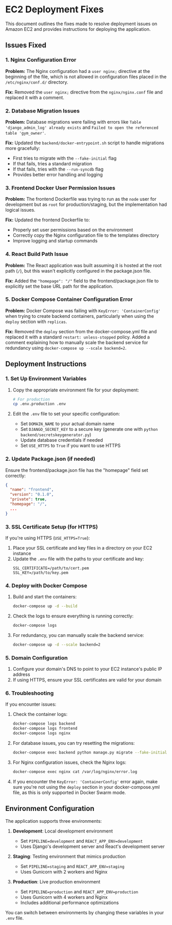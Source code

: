 # EC2 Deployment Fixes

This document outlines the fixes made to resolve deployment issues on Amazon EC2 and provides instructions for deploying the application.

## Issues Fixed

### 1. Nginx Configuration Error

**Problem:** The Nginx configuration had a `user nginx;` directive at the beginning of the file, which is not allowed in configuration files placed in the `/etc/nginx/conf.d/` directory.

**Fix:** Removed the `user nginx;` directive from the `nginx/nginx.conf` file and replaced it with a comment.

### 2. Database Migration Issues

**Problem:** Database migrations were failing with errors like `Table 'django_admin_log' already exists` and `Failed to open the referenced table 'gym_owner'`.

**Fix:** Updated the `backend/docker-entrypoint.sh` script to handle migrations more gracefully:
- First tries to migrate with the `--fake-initial` flag
- If that fails, tries a standard migration
- If that fails, tries with the `--run-syncdb` flag
- Provides better error handling and logging

### 3. Frontend Docker User Permission Issues

**Problem:** The frontend Dockerfile was trying to run as the `node` user for development but as `root` for production/staging, but the implementation had logical issues.

**Fix:** Updated the frontend Dockerfile to:
- Properly set user permissions based on the environment
- Correctly copy the Nginx configuration file to the templates directory
- Improve logging and startup commands

### 4. React Build Path Issue

**Problem:** The React application was built assuming it is hosted at the root path (`/`), but this wasn't explicitly configured in the package.json file.

**Fix:** Added the `"homepage": "/"` field to the frontend/package.json file to explicitly set the base URL path for the application.

### 5. Docker Compose Container Configuration Error

**Problem:** Docker Compose was failing with `KeyError: 'ContainerConfig'` when trying to create backend containers, particularly when using the `deploy` section with `replicas`.

**Fix:** Removed the `deploy` section from the docker-compose.yml file and replaced it with a standard `restart: unless-stopped` policy. Added a comment explaining how to manually scale the backend service for redundancy using `docker-compose up --scale backend=2`.

## Deployment Instructions

### 1. Set Up Environment Variables

1. Copy the appropriate environment file for your deployment:
   ```bash
   # For production
   cp .env.production .env
   ```

2. Edit the `.env` file to set your specific configuration:
   - Set `DOMAIN_NAME` to your actual domain name
   - Set `DJANGO_SECRET_KEY` to a secure key (generate one with `python backend/secretskeygenerator.py`)
   - Update database credentials if needed
   - Set `USE_HTTPS` to `True` if you want to use HTTPS

### 2. Update Package.json (if needed)

Ensure the frontend/package.json file has the "homepage" field set correctly:
```json
{
  "name": "frontend",
  "version": "0.1.0",
  "private": true,
  "homepage": "/",
  ...
}
```

### 3. SSL Certificate Setup (for HTTPS)

If you're using HTTPS (`USE_HTTPS=True`):

1. Place your SSL certificate and key files in a directory on your EC2 instance
2. Update the `.env` file with the paths to your certificate and key:
   ```
   SSL_CERTIFICATE=/path/to/cert.pem
   SSL_KEY=/path/to/key.pem
   ```

### 4. Deploy with Docker Compose

1. Build and start the containers:
   ```bash
   docker-compose up -d --build
   ```

2. Check the logs to ensure everything is running correctly:
   ```bash
   docker-compose logs
   ```

3. For redundancy, you can manually scale the backend service:
   ```bash
   docker-compose up -d --scale backend=2
   ```

### 5. Domain Configuration

1. Configure your domain's DNS to point to your EC2 instance's public IP address
2. If using HTTPS, ensure your SSL certificates are valid for your domain

### 6. Troubleshooting

If you encounter issues:

1. Check the container logs:
   ```bash
   docker-compose logs backend
   docker-compose logs frontend
   docker-compose logs nginx
   ```

2. For database issues, you can try resetting the migrations:
   ```bash
   docker-compose exec backend python manage.py migrate --fake-initial
   ```

3. For Nginx configuration issues, check the Nginx logs:
   ```bash
   docker-compose exec nginx cat /var/log/nginx/error.log
   ```

4. If you encounter the `KeyError: 'ContainerConfig'` error again, make sure you're not using the `deploy` section in your docker-compose.yml file, as this is only supported in Docker Swarm mode.

## Environment Configuration

The application supports three environments:

1. **Development**: Local development environment
   - Set `PIPELINE=development` and `REACT_APP_ENV=development`
   - Uses Django's development server and React's development server

2. **Staging**: Testing environment that mimics production
   - Set `PIPELINE=staging` and `REACT_APP_ENV=staging`
   - Uses Gunicorn with 2 workers and Nginx

3. **Production**: Live production environment
   - Set `PIPELINE=production` and `REACT_APP_ENV=production`
   - Uses Gunicorn with 4 workers and Nginx
   - Includes additional performance optimizations

You can switch between environments by changing these variables in your `.env` file.
